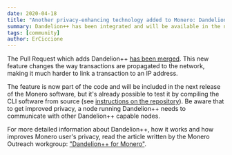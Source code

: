 ```yaml
---
date: 2020-04-18
title: "Another privacy-enhancing technology added to Monero: Dandelion++"
summary: Dandelion++ has been integrated and will be available in the next release
tags: [community]
author: ErCiccione
---
```


The Pull Request which adds Dandelion++ [has been merged](https://github.com/monero-project/monero/pull/6314). This new feature changes the way transactions are propagated to the network, making it much harder to link a transaction to an IP address.

The feature is now part of the code and will be included in the next release of the Monero software, but it's already possible to test it by compiling the CLI software from source (see [instructions on the repository](https://github.com/monero-project/monero#compiling-monero-from-source)). Be aware that to get improved privacy, a node running Dandelion++ needs to communicate with other Dandelion++ capable nodes.

For more detailed information about Dandelion++, how it works and how improves Monero user's privacy, read the article written by the Monero Outreach workgroup: ["Dandelion++ for Monero"](https://www.monerooutreach.org/stories/dandelion.html).
